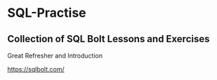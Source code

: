 # SQL-Practise
## Collection of SQL Bolt Lessons and Exercises
Great Refresher and Introduction


https://sqlbolt.com/


